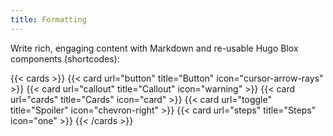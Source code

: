 ```yaml
---
title: Formatting
---
```


Write rich, engaging content with Markdown and re-usable Hugo Blox components (shortcodes):

{{< cards >}}
  {{< card url="button" title="Button" icon="cursor-arrow-rays" >}}
  {{< card url="callout" title="Callout" icon="warning" >}}
  {{< card url="cards" title="Cards" icon="card" >}}
  {{< card url="toggle" title="Spoiler" icon="chevron-right" >}}
  {{< card url="steps" title="Steps" icon="one" >}}
{{< /cards >}}
